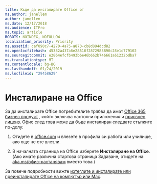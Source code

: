 ```yaml
---
title: Къде да инсталирате Office от
ms.author: janellem
author: janellem
ms.date: 12/17/2018
ms.audience: ITPro
ms.topic: article
ROBOTS: NOINDEX, NOFOLLOW
localization_priority: Priority
ms.assetid: caf090c7-4270-4a75-a873-cb8d094dcd82
ms.openlocfilehash: 45332a437a6e28510f2872983890c28e1c779102
ms.sourcegitcommit: e2864efcfb493b6e46b662b746661a61232bdba7
ms.translationtype: MT
ms.contentlocale: bg-BG
ms.lasthandoff: 01/24/2019
ms.locfileid: "29458629"
---
```

# <a name="install-office"></a>Инсталиране на Office

За да инсталирате Office потребителите трябва да имат [Office 365 бизнес продукт](https://support.office.com/article/f8ab5e25-bf3f-4a47-b264-174b1ee925fd.aspx) , който включва настолни приложения и [присвоен лиценз](https://docs.microsoft.com/office365/admin/subscriptions-and-billing/assign-licenses-to-users). Офис след това може да бъде инсталиран следвате стъпките по-долу:
  
1. Отидете в [office.com](https://www.office.com) и влезете в профила си работа или училище, ако още не сте влезли. 
    
2. В началната страница на Office изберете **Инсталиране на Office**. (Ако имате различна стартова страница Задаване, отидете на [aka.ms/офис-настанявам](https://aka.ms/office-install) вместо това.) 
    
За повече подробности вижте [изтеглите и инсталирате или преинсталирате Office на компютър или Mac](https://support.office.com/article/4414eaaf-0478-48be-9c42-23adc4716658.aspx).
  

